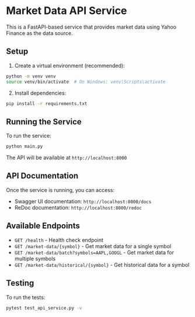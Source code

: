# Market Data API Service

This is a FastAPI-based service that provides market data using Yahoo Finance as the data source.

## Setup

1. Create a virtual environment (recommended):
```bash
python -m venv venv
source venv/bin/activate  # On Windows: venv\Scripts\activate
```

2. Install dependencies:
```bash
pip install -r requirements.txt
```

## Running the Service

To run the service:
```bash
python main.py
```

The API will be available at `http://localhost:8000`

## API Documentation

Once the service is running, you can access:
- Swagger UI documentation: `http://localhost:8000/docs`
- ReDoc documentation: `http://localhost:8000/redoc`

## Available Endpoints

- `GET /health` - Health check endpoint
- `GET /market-data/{symbol}` - Get market data for a single symbol
- `GET /market-data/batch?symbols=AAPL,GOOGL` - Get market data for multiple symbols
- `GET /market-data/historical/{symbol}` - Get historical data for a symbol

## Testing

To run the tests:
```bash
pytest test_api_service.py -v
``` 